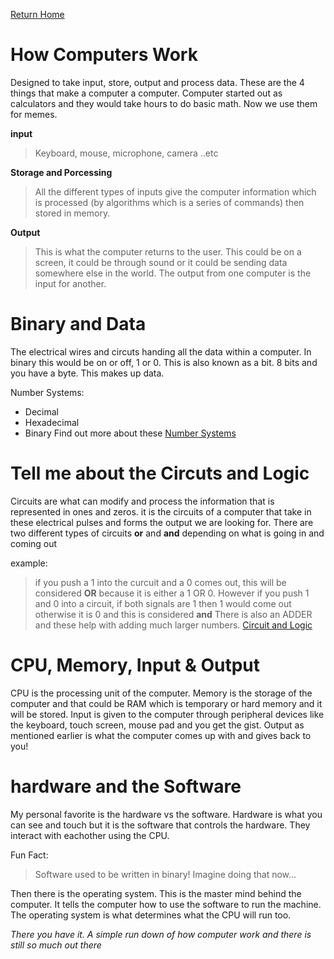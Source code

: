 [Return Home](https://lindseyshepard.github.io/learning-journal-repo/)   


# How Computers Work

Designed to take input, store, output and process data. These are the 4 things that make a computer a computer. Computer started out as calculators and they would take hours to do basic math. Now we use them for memes.

**input**
> Keyboard, mouse, microphone, camera ..etc

**Storage and Porcessing**
> All the different types of inputs give the computer information which is processed (by algorithms which is a series of commands) then stored in memory.

**Output**
> This is what the computer returns to the user. This could be on a screen, it could be through sound or it could be sending data somewhere else in the world. The output from one computer is the input for another.


# Binary and Data

The electrical wires and circuts handing all the data within a computer. In binary this would be on or off, 1 or 0. This is also known as a bit. 8 bits and you have a byte. This makes up data.

Number Systems:
- Decimal
- Hexadecimal
- Binary
Find out more about these [Number Systems](https://www.youtube.com/watch?v=USCBCmwMCDA&list=PLzdnOPI1iJNcsRwJhvksEo1tJqjIqWbN-&index=3)

# Tell me about the Circuts and Logic

Circuits are what can modify and process the information that is represented in ones and zeros. it is the circuits of a computer that take in these electrical pulses and forms the output we are looking for. There are two different types of circuits **or** and **and** depending on what is going in and coming out

example:
> if you push a 1 into the curcuit and a 0 comes out, this will be considered **OR** because it is either a 1 OR 0. However if you push 1 and 0 into a circuit, if both signals are 1 then 1 would come out otherwise it is 0 and this is considered **and**
There is also an ADDER and these help with adding much larger numbers.
[Circuit and Logic](https://www.youtube.com/watch?v=ZoqMiFKspAA&list=PLzdnOPI1iJNcsRwJhvksEo1tJqjIqWbN-&index=4)

# CPU, Memory, Input & Output

CPU is the processing unit of the computer. 
Memory is the storage of the computer and that could be RAM which is temporary or hard memory and it will be stored. Input is given to the computer through peripheral devices like the keyboard, touch screen, mouse pad and you get the gist. Output as mentioned earlier is what the computer comes up with and gives back to you!

# hardware and the Software

My personal favorite is the hardware vs the software. Hardware is what you can see and touch but it is the software that controls the hardware. They interact with eachother using the CPU. 

Fun Fact:
> Software used to be written in binary! Imagine doing that now...

Then there is the operating system. This is the master mind behind the computer. It tells the computer how to use the software to run the machine. The operating system is what determines what the CPU will run too. 

_There you have it. A simple run down of how computer work and there is still so much out there_